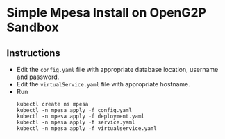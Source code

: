 # Simple Mpesa Install on OpenG2P Sandbox

## Instructions

- Edit the `config.yaml` file with appropriate database location, username and password.
- Edit the `virtualService.yaml` file with appropriate hostname.
- Run
  ```
  kubectl create ns mpesa
  kubectl -n mpesa apply -f config.yaml
  kubectl -n mpesa apply -f deployment.yaml
  kubectl -n mpesa apply -f service.yaml
  kubectl -n mpesa apply -f virtualservice.yaml
  ```